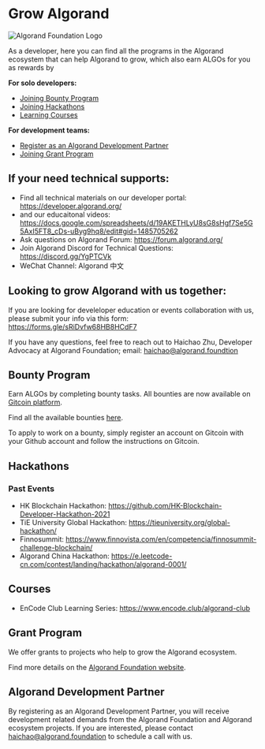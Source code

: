 # Grow Algorand

![Algorand Foundation Logo](img/logo.png)

As a developer, here you can find all the programs in the Algorand ecosystem that can help Algorand to grow, which also earn ALGOs for you as rewards by

**For solo developers:**
- [Joining Bounty Program](#Bounty-Program)
- [Joining Hackathons](#Hackathons)
- [Learning Courses](#Courses)

**For development teams:**
- [Register as an Algorand Development Partner](#Algorand-Development-Partner)
- [Joining Grant Program](#Grant-Program)


## If your need technical supports:


* Find all technical materials on our developer portal: https://developer.algorand.org/
* and our educaitonal videos: https://docs.google.com/spreadsheets/d/19AKETHLyU8sG8sHgf7Se5G5AxI5FT8_cDs-uByg9hq8/edit#gid=1485705262
* Ask questions on Algorand Forum: https://forum.algorand.org/
* Join Algorand Discord for Technical Questions: https://discord.gg/YgPTCVk
* WeChat Channel: Algorand 中文

## Looking to grow Algorand with us together:


If you are looking for develeloper education or events collaboration with us, please submit your info via this form: https://forms.gle/sRiDvfw68HB8HCdF7

If you have any questions, feel free to reach out to Haichao Zhu, Developer Advocacy at Algorand Foundation; email: haichao@algorand.foundtion


## Bounty Program

Earn ALGOs by completing bounty tasks.
All bounties are now available on [Gitcoin platform](https://gitcoin.co/).

Find all the available bounties [here](https://gitcoin.co/explorer?network=mainnet&idx_status=open&applicants=ALL&order_by=null&org=algorand).

To apply to work on a bounty, simply register an account on Gitcoin with your Github account and follow the instructions on Gitcoin.


## Hackathons

### Past Events

* HK Blockchain Hackathon: https://github.com/HK-Blockchain-Developer-Hackathon-2021
* TiE University Global Hackathon: https://tieuniversity.org/global-hackathon/
* Finnosummit: https://www.finnovista.com/en/competencia/finnosummit-challenge-blockchain/
* Algorand China Hackathon: https://e.leetcode-cn.com/contest/landing/hackathon/algorand-0001/

## Courses

* EnCode Club Learning Series: https://www.encode.club/algorand-club


## Grant Program

We offer grants to projects who help to grow the Algorand ecosystem.

Find more details on the [Algorand Foundation website](https://algorand.foundation/grants-program).

## Algorand Development Partner
By registering as an Algorand Development Partner, you will receive development related demands from the Algorand Foundation and Algorand ecosystem projects.
If you are interested, please contact haichao@algorand.foundation to schedule a call with us.






